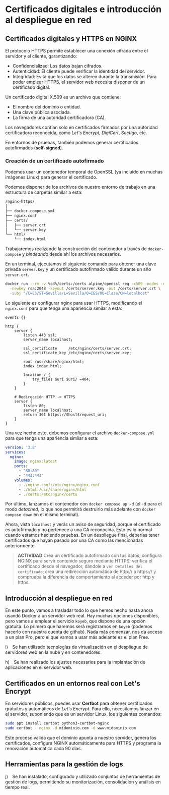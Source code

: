 
# Certificados digitales e introducción al despliegue en red

## Certificados digitales y HTTPS en NGINX

El protocolo HTTPS permite establecer una conexión cifrada entre el servidor y el cliente, garantizando:
- Confidencializad: Los datos bajan cifrados.
- Autenticidad: El cliente puede verificar la identidad del servidor.
- Integridad: Evita que los datos se alteren durante la transmisión.
Para poder emplear HTTPS, el servidor web necesita disponer de un certificado digital.

Un certificado digital X.509 es un archivo que contiene:

- El nombre del dominio o entidad.
- Una clave pública asociada.
- La firma de una autoridad certificadora (CA).

Los navegadores confían solo en certificados firmados por una autoridad certificadora reconocida, como *Let's Encrypt*, *DigiCert*, *Sectigo*, etc.

En entornos de pruebas, también podemos generar certificados autofirmados (**self-signed**).

### Creación de un certificado autofirmado

Podemos usar un contenedor temporal de OpenSSL (ya incluido en muchas imágenes Linux) para generar el certificado. 

Podemos disponer de los archivos de nuestro entorno de trabajo en una estructura de carpetas similar a esta:

```bash
/nginx-https/
│
├── docker-compose.yml
├── nginx.conf
├── certs/
│   ├── server.crt
│   └── server.key
└── html/
    └── index.html
```

Trabajaremos realizando la construcción del contenedor a través de `docker-compose` y *bindeando* desde ahí los archivos necesarios.

En un terminal, ejecutamos el siguiente comando para obtener una clave privada `server.key` y un certificado autofirmado válido durante un año `server.crt`.

```bash
docker run --rm -v %cd%/certs:/certs alpine/openssl req -x509 -nodes -days 365 \
  -newkey rsa:2048 -keyout /certs/server.key -out /certs/server.crt \
  -subj "/C=ES/ST=Sevilla/L=Sevilla/O=IES/OU=Clase/CN=localhost"
```

Lo siguiente es configurar nginx para usar HTTPS, modificando el `nginx.conf` para que tenga una apariencia similar a esta:

```
events {}

http {
    server {
        listen 443 ssl;
        server_name localhost;

        ssl_certificate     /etc/nginx/certs/server.crt;
        ssl_certificate_key /etc/nginx/certs/server.key;

        root /usr/share/nginx/html;
        index index.html;

        location / {
            try_files $uri $uri/ =404;
        }
    }

    # Redirección HTTP -> HTTPS
    server {
        listen 80;
        server_name localhost;
        return 301 https://$host$request_uri;
    }
}
```

Una vez hecho esto, debemos configurar el archivo `docker-compose.yml` para que tenga una apariencia similar a esta:

```yml
version: '3.8'
services:
  nginx:
    image: nginx:latest
    ports:
      - "80:80"
      - "443:443"
    volumes:
      - ./nginx.conf:/etc/nginx/nginx.conf
      - ./html:/usr/share/nginx/html
      - ./certs:/etc/nginx/certs

```

Por último, lanzamos el contenedor con `docker compose up -d` (el -d para el modo *detached*, lo que nos permitirá destruirlo más adelante con `docker compose down` en el mismo terminal).

Ahora, vista `localhost` y verás un aviso de seguridad, porque el certificado es autofirmado y no pertenece a una CA reconocida. Esto es lo normal cuando estamos haciendo pruebas. En un despliegue final, deberías tener certificados que hayan pasado por una CA como las mencionadas anteriormente.

> **ACTIVIDAD**
> Crea un certificado autofirmado con tus datos; configura NGINX para servir contenido seguro mediante HTTPS; verifica el certificado desde el navegador, dándole a `ver Detalles del certificado`; crea una redirección automática de http:// a https:// y comprueba la diferencia de comportamiento al acceder por http y https.


## Introducción al despliegue en red

En este punto, vamos a trasladar todo lo que hemos hecho hasta ahora usando Docker a un servidor web real. Hay muchas opciones disponibles, pero vamos a emplear el servicio `koyeb`, que dispone de una opción gratuita. Lo primero que haremos será registrarnos en `koyeb` (podemos hacerlo con nuestra cuenta de github). Nada más comenzar, nos da acceso a un plan Pro, pero el que vamos a usar más adelante es el plan Free.

i) Se han utilizado tecnologías de virtualización en el despliegue de servidores web en la nube y en contenedores.



h) Se han realizado los ajustes necesarios para la implantación de aplicaciones en el servidor web.

## Certificados en un entornos real con Let's Encrypt

En servidores públicos, puedes usar **Certbot** para obtener certificados gratuitos y automáticos de *Let's Encrypt*. Para ello, necesitamos lanzar en el servidor, suponiendo que es un servidor Linux, los siguientes comandos:
```bash
sudo apt install certbot python3-certbot-nginx
sudo certbot --nginx -d midominio.com -d www.midominio.com
```

Este proceso valida que el dominio apunta a nuestro servidor, genera los certificados, configura NGINX automáticamente para HTTPS y programa la renovación automática cada 90 días.

## Herramientas para la gestión de logs

j) Se han instalado, configurado y utilizado conjuntos de herramientas de gestión de logs, permitiendo su monitorización, consolidación y análisis en tiempo real.